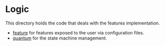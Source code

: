 # Logic

This directory holds the code that deals with the features implementation.
* [feature](./feature/) for features exposed to the user via configuration files.
* [quantum](./quantum/) for the state machine management.